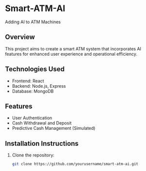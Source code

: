 # Smart-ATM-AI
Adding AI to ATM Machines 

## Overview
This project aims to create a smart ATM system that incorporates AI features for enhanced user experience and operational efficiency.

## Technologies Used
- Frontend: React
- Backend: Node.js, Express
- Database: MongoDB

## Features
- User Authentication
- Cash Withdrawal and Deposit
- Predictive Cash Management (Simulated)

## Installation Instructions
1. Clone the repository:
   ```bash
   git clone https://github.com/yourusername/smart-atm-ai.git
